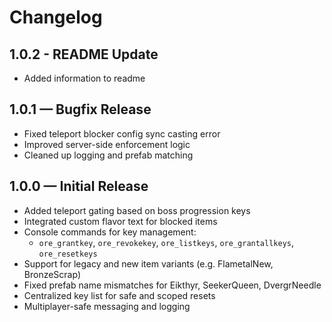 # Changelog

## 1.0.2 - README Update
- Added information to readme

## 1.0.1 — Bugfix Release
- Fixed teleport blocker config sync casting error
- Improved server-side enforcement logic
- Cleaned up logging and prefab matching

## 1.0.0 — Initial Release

- Added teleport gating based on boss progression keys
- Integrated custom flavor text for blocked items
- Console commands for key management:
  - `ore_grantkey`, `ore_revokekey`, `ore_listkeys`, `ore_grantallkeys`, `ore_resetkeys`
- Support for legacy and new item variants (e.g. FlametalNew, BronzeScrap)
- Fixed prefab name mismatches for Eikthyr, SeekerQueen, DvergrNeedle
- Centralized key list for safe and scoped resets
- Multiplayer-safe messaging and logging